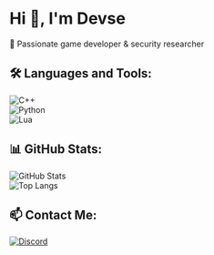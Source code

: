 # Hi 👋, I'm Devse  
🚀 Passionate game developer & security researcher  

## 🛠 Languages and Tools:  
![C++](https://img.shields.io/badge/C++-blue?style=for-the-badge&logo=c%2B%2B&logoColor=white)  
![Python](https://img.shields.io/badge/Python-yellow?style=for-the-badge&logo=python&logoColor=white)  
![Lua](https://img.shields.io/badge/Lua-blue?style=for-the-badge&logo=lua&logoColor=white)  

## 📊 GitHub Stats:  
![GitHub Stats](https://github-readme-stats.vercel.app/api?username=Devse123&show_icons=true&theme=radical)  
![Top Langs](https://github-readme-stats.vercel.app/api/top-langs/?username=Devse123&layout=compact&theme=radical)  

## 📫 Contact Me:  
[![Discord](https://img.shields.io/badge/Discord-.editer-blue?style=for-the-badge&logo=discord)](https://discord.com/)  
